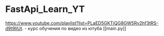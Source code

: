 # FastApi_Learn_YT
https://www.youtube.com/playlist?list=PLaED5GKTiQG8GW5Rv2hf3tRS-d9t9liUt. - курс обучения по видео из ютуба
[[main.py]]

